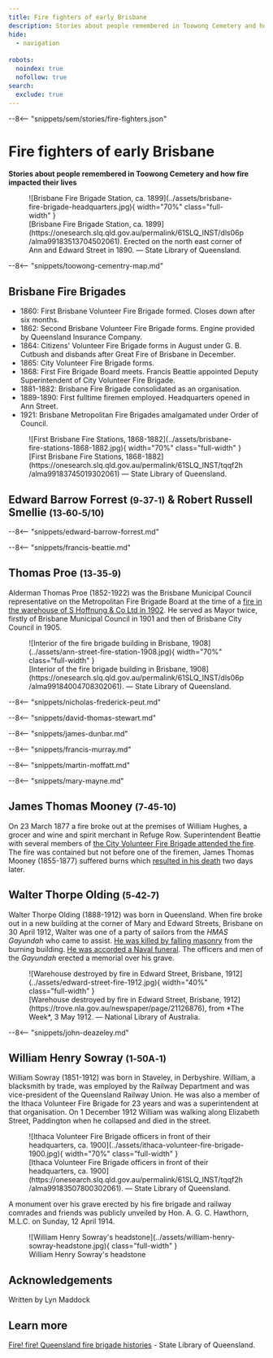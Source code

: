 ```yaml
---
title: Fire fighters of early Brisbane
description: Stories about people remembered in Toowong Cemetery and how fire impacted their lives 
hide:
  - navigation

robots: 
  noindex: true
  nofollow: true
search:
  exclude: true
---
```


--8<-- "snippets/sem/stories/fire-fighters.json"

# Fire fighters of early Brisbane

**Stories about people remembered in Toowong Cemetery and how fire impacted their lives**

<figure markdown>
  ![Brisbane Fire Brigade Station, ca. 1899](../assets/brisbane-fire-brigade-headquarters.jpg){ width="70%" class="full-width" }
  <figcaption markdown>[Brisbane Fire Brigade Station, ca. 1899](https://onesearch.slq.qld.gov.au/permalink/61SLQ_INST/dls06p/alma99183513704502061). Erected on the north east corner of Ann and Edward Street in 1890.  — State Library of Queensland.</figcaption>
</figure>

--8<-- "snippets/toowong-cementry-map.md"

## Brisbane Fire Brigades

- 1860: First Brisbane Volunteer Fire Brigade formed. Closes down after six months.
- 1862: Second Brisbane Volunteer Fire Brigade forms. Engine provided by Queensland Insurance Company.
- 1864: Citizens' Volunteer Fire Brigade forms in August under G. B. Cutbush and disbands after Great Fire of Brisbane in December.
- 1865: City Volunteer Fire Brigade forms.
- 1868: First Fire Brigade Board meets. Francis Beattie appointed Deputy Superintendent of City Volunteer Fire Brigade.
- 1881-1882: Brisbane Fire Brigade consolidated as an organisation.
- 1889-1890: First fulltime firemen employed. Headquarters opened in Ann Street.
- 1921: Brisbane Metropolitan Fire Brigades amalgamated under Order of Council.

<figure markdown>
  ![First Brisbane Fire Stations, 1868-1882](../assets/brisbane-fire-stations-1868-1882.jpg){ width="70%" class="full-width" }
  <figcaption markdown>[First Brisbane Fire Stations, 1868-1882](https://onesearch.slq.qld.gov.au/permalink/61SLQ_INST/tqqf2h/alma99183745019302061) — State Library of Queensland.</figcaption>
</figure>

## Edward Barrow Forrest <small>(9‑37‑1)</small> & Robert Russell Smellie <small>(13‑60‑5/10)</small>

--8<-- "snippets/edward-barrow-forrest.md"

--8<-- "snippets/francis-beattie.md"

## Thomas Proe <small>(13‑35‑9)</small>

Alderman Thomas Proe (1852-1922) was the Brisbane Municipal Council representative on the Metropolitan Fire Brigade Board at the time of a [fire in the warehouse of S Hoffnung & Co Ltd in 1902](https://trove.nla.gov.au/newspaper/article/183137726). He served as Mayor twice, firstly of Brisbane Municipal Council in 1901 and then of Brisbane City Council in 1905.

<figure markdown>
  ![Interior of the fire brigade building in Brisbane, 1908](../assets/ann-street-fire-station-1908.jpg){ width="70%" class="full-width" }
  <figcaption markdown>[Interior of the fire brigade building in Brisbane, 1908](https://onesearch.slq.qld.gov.au/permalink/61SLQ_INST/dls06p/alma99184004708302061). — State Library of Queensland.</figcaption>
</figure>

--8<-- "snippets/nicholas-frederick-peut.md"

--8<-- "snippets/david-thomas-stewart.md"

--8<-- "snippets/james-dunbar.md"

--8<-- "snippets/francis-murray.md"

--8<-- "snippets/martin-moffatt.md"

--8<-- "snippets/mary-mayne.md"

## James Thomas Mooney <small>(7‑45‑10)</small>

On 23 March 1877 a fire broke out at the premises of William Hughes, a grocer and wine and spirit merchant in Refuge Row. Superintendent Beattie with several members of [the City Volunteer Fire Brigade attended the fire](https://trove.nla.gov.au/newspaper/article/169510018). The fire was contained but not before one of the firemen, James Thomas Mooney (1855-1877) suffered burns which [resulted in his death](https://trove.nla.gov.au/newspaper/article/181784650) two days later.

<!--
<figure markdown>
  ![Grave of James Mooney](https://digital.slq.qld.gov.au/delivery/DeliveryManagerServlet?dps_pid=IE175607&dps_func=thumbnail){ width="40%" class="full-width" }
  <figcaption markdown>[Grave of James Mooney](https://onesearch.slq.qld.gov.au/permalink/61SLQ_INST/dls06p/alma99183507799802061). — State Library of Queensland.</figcaption>
</figure>
-->

## Walter Thorpe Olding <small>(5‑42‑7)</small>

Walter Thorpe Olding (1888-1912) was born in Queensland. When fire broke out in a new building at the corner of Mary and Edward Streets, Brisbane on 30 April 1912, Walter was one of a party of sailors from the *HMAS Gayundah* who came to assist. [He was killed by falling masonry](https://trove.nla.gov.au/newspaper/page/21126876) from the burning building. [He was accorded a Naval funeral](https://trove.nla.gov.au/newspaper/article/190562675). The officers and men of the *Gayundah* erected a memorial over his grave.

<figure markdown>
  ![Warehouse destroyed by fire in Edward Street, Brisbane, 1912](../assets/edward-street-fire-1912.jpg){ width="40%" class="full-width" }
  <figcaption markdown>[Warehouse destroyed by fire in Edward Street, Brisbane, 1912](https://trove.nla.gov.au/newspaper/page/21126876), from *The Week*, 3 May 1912. — National Library of Australia.</figcaption>
</figure>

--8<-- "snippets/john-deazeley.md"

## William Henry Sowray <small>(1‑50A‑1)</small>

William Sowray (1851-1912) was born in Staveley, in Derbyshire. William, a blacksmith by trade, was employed by the Railway Department and was vice-president of the Queensland Railway Union. He was also a member of the Ithaca Volunteer Fire Brigade for 23 years and was a superintendent at that organisation. On 1 December 1912 William was walking along Elizabeth Street, Paddington when he collapsed and died in
the street.

<figure markdown>
  ![Ithaca Volunteer Fire Brigade officers in front of their headquarters, ca. 1900](../assets/ithaca-volunteer-fire-brigade-1900.jpg){ width="70%" class="full-width" }
  <figcaption markdown>[Ithaca Volunteer Fire Brigade officers in front of their headquarters, ca. 1900](https://onesearch.slq.qld.gov.au/permalink/61SLQ_INST/tqqf2h/alma99183507800302061). — State Library of Queensland.</figcaption>
</figure>

A monument over his grave erected by his fire brigade and railway comrades and friends was publicly unveiled by Hon. A. G. C. Hawthorn, M.L.C. on Sunday, 12 April 1914.

<figure markdown>
  ![William Henry Sowray's headstone](../assets/william-henry-sowray-headstone.jpg){ class="full-width" }
  <figcaption markdown>William Henry Sowray's headstone</figcaption>
</figure>

## Acknowledgements

Written by Lyn Maddock

## Learn more 

[Fire! fire! Queensland fire brigade histories](https://www.slq.qld.gov.au/blog/fire-fire-queensland-fire-brigade-histories) - State Library of Queensland.
